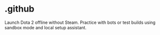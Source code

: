 # .github
Launch Dota 2 offline without Steam. Practice with bots or test builds using sandbox mode and local setup assistant.
